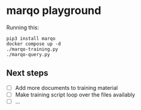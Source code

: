# marqo playground

Running this:

```shell
pip3 install marqo
docker compose up -d
./marqo-training.py
./marqo-query.py
```

## Next steps

- [ ] Add more documents to training material
- [ ] Make training script loop over the files availably
- [ ] ...
